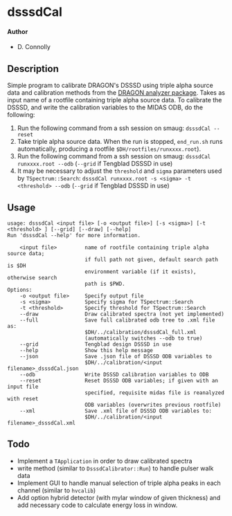 # __dsssdCal__

#### Author
- D. Connolly

## __Description__

Simple program to calibrate DRAGON's DSSSD using triple alpha source data and calibration methods from the [DRAGON analyzer package](https://github.com/DRAGON-Collaboration/analyzer). Takes as input name of a rootfile containing triple alpha source data. To calibrate the DSSSD, and write the calibration variables to the MIDAS ODB, do the following:

1. Run the following command from a ssh session on smaug:
   `dsssdCal --reset`
2. Take triple alpha source data. When the run is stopped, `end_run.sh` runs automatically, producing a rootfile `$DH/rootfiles/runxxxx.root`).
3. Run the following command from a ssh session on smaug:
   `dsssdCal runxxxx.root --odb` (`--grid` if Tengblad DSSSD in use)
4. It may be necessary to adjust the `threshold` and `sigma` parameters used by `TSpectrum::Search`:
   `dsssdCal runxxxx.root -s <sigma> -t <threshold> --odb` (`--grid` if Tengblad DSSSD in use)


## __Usage__

```
usage: dsssdCal <input file> [-o <output file>] [-s <sigma>] [-t <threshold> ] [--grid] [--draw] [--help]
Run 'dsssdCal --help' for more information.

	<input file>     	 name of rootfile containing triple alpha source data;
	                 	 if full path not given, default search path is $DH
	                 	 environment variable (if it exists), otherwise search
	                 	 path is $PWD.
Options:
	-o <output file> 	 Specify output file
	-s <sigma>       	 Specify sigma for TSpectrum::Search
	-t <threshold>   	 Specify threshold for TSpectrum::Search
	--draw           	 Draw calibrated spectra (not yet implemented)
	--full           	 Save full calibrated odb tree to .xml file as:
	                 	 $DH/../calibration/dsssdCal_full.xml
	                 	 (automatically switches --odb to true)
	--grid           	 Tengblad design DSSSD in use
	--help           	 Show this help message
	--json           	 Save .json file of DSSSD ODB variables to 
	                 	 $DH/../calibration/<input filename>_dsssdCal.json
	--odb            	 Write DSSSD calibration variables to ODB
	--reset          	 Reset DSSSD ODB variables; if given with an input file
	                 	 specified, requisite midas file is reanalyzed with reset
	                 	 ODB variables (overwrites previous rootfile)
	--xml            	 Save .xml file of DSSSD ODB variables to: 
	                 	 $DH/../calibration/<input filename>_dsssdCal.xml

``` 


## __Todo__

- Implement a `TApplication` in order to draw calibrated spectra
- write method (similar to `DsssdCalibrator::Run`) to handle pulser walk data
- Implement GUI to handle manual selection of triple alpha peaks in each channel (similar to `hvcalib`)
- Add option hybrid detector (with mylar window of given thickness) and add necessary code to calculate energy loss in window.
